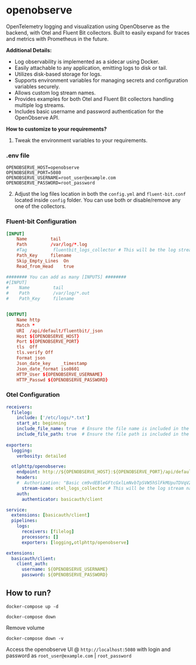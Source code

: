# openobserve
OpenTelemetry logging and visualization using OpenObserve as the backend, with Otel and Fluent Bit collectors. Built to easily expand for traces and metrics with Prometheus in the future.



**Additional Details:**

- Log observability is implemented as a sidecar using Docker.
- Easily attachable to any application, emitting logs to disk or tail.
- Utilizes disk-based storage for logs.
- Supports environment variables for managing secrets and configuration variables securely.
- Allows custom log stream names.
- Provides examples for both Otel and Fluent Bit collectors handling multiple log streams.
- Includes basic username and password authentication for the OpenObserve API. 


**How to customize to your requirements?**


1. Tweak the environment variables to your requirements.

### .env file

```.env
OPENOBSERVE_HOST=openobserve
OPENOBSERVE_PORT=5080
OPENOBSERVE_USERNAME=root_user@example.com
OPENOBSERVE_PASSWORD=root_password
```
2. Adjust the log files location in both the `config.yml` and `fluent-bit.conf` located inside `config` folder. You can use both or disable/remove any one of the collectors.

### Fluent-bit Configuration

```fluent-bit.conf
[INPUT]
    Name         tail
    Path         /var/log/*.log
    #Tag          fluentbit_logs_collector # This will be the log stream name
    Path_Key     filename
    Skip_Empty_Lines  On
    Read_from_Head    true

######## You can add as many [INPUTS] ########
#[INPUT]
#    Name         tail
#    Path         /var/log/*.out
#    Path_Key     filename


[OUTPUT]
    Name http
    Match *
    URI  /api/default/fluentbit/_json
    Host ${OPENOBSERVE_HOST}
    Port ${OPENOBSERVE_PORT}
    tls  Off
    tls.verify Off
    Format json
    Json_date_key    _timestamp
    Json_date_format iso8601
    HTTP_User ${OPENOBSERVE_USERNAME}
    HTTP_Passwd ${OPENOBSERVE_PASSWORD}
```

### Otel Configuration

```config.yml
receivers:
  filelog:
    include: ['/etc/logs/*.txt']
    start_at: beginning
    include_file_name: true  # Ensure the file name is included in the logs
    include_file_path: true  # Ensure the file path is included in the logs
               
exporters:
  logging:
    verbosity: detailed

  otlphttp/openobserve:
    endpoint: http://${OPENOBSERVE_HOST}:${OPENOBSERVE_PORT}/api/default
    headers:
    #  Authorization: "Basic cm9vdEBleGFtcGxlLmNvbTpSVW5hSlFkMUpuTDVqV29v" 
      stream-name: otel_logs_collector # This will be the log stream name
    auth:
      authenticator: basicauth/client

service:
  extensions: [basicauth/client]
  pipelines:
    logs:
      receivers: [filelog]
      processors: []
      exporters: [logging,otlphttp/openobserve]

extensions:
  basicauth/client:
    client_auth: 
      username: ${OPENOBSERVE_USERNAME}
      password: ${OPENOBSERVE_PASSWORD}
```

## How to run?


```
docker-compose up -d
```

```
docker-compose down
```

Remove volume
```
docker-compose down -v
```

Access the openobserve UI @ `http://localhost:5080` with login and password as `root_user@example.com` |  `root_password` 